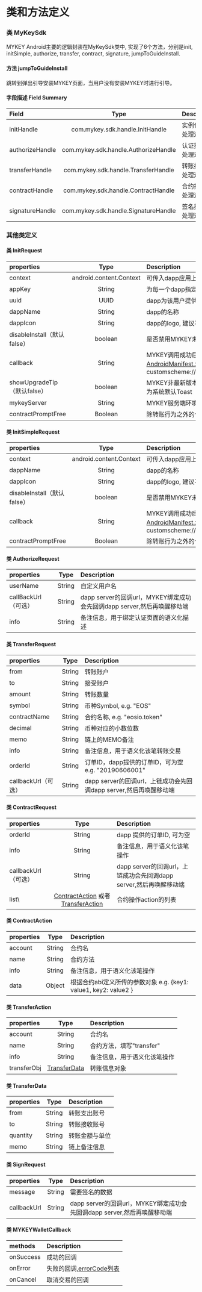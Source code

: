 # 类和方法定义

### 类 MyKeySdk

MYKEY Android主要的逻辑封装在MyKeySdk类中, 实现了6个方法，分别是init, initSimple, authorize, transfer, contract, signature, jumpToGuideInstall.

#### 方法 jumpToGuideInstall

跳转到弹出引导安装MYKEY页面，当用户没有安装MYKEY时进行引导。

#### 字段描述 Field Summary

| Field | Type | Description |
| :--- | :---: | :--- |
| initHandle | com.mykey.sdk.handle.InitHandle | 实例化类的处理逻辑 |
| authorizeHandle | com.mykey.sdk.handle.AuthorizeHandle | 认证操作的处理逻辑 |
| transferHandle | com.mykey.sdk.handle.TransferHandle | 转账操作的处理逻辑 |
| contractHandle | com.mykey.sdk.handle.ContractHandle | 合约操作的处理逻辑 |
| signatureHandle | com.mykey.sdk.handle.SignatureHandle | 签名操作的处理逻辑 |

### 其他类定义

#### 类 InitRequest

| properties | Type | Description |
| :--- | :---: | :--- |
| context | android.content.Context | 可传入dapp应用上下文 |
| appKey | String | 为每一个dapp指定的唯一key |
| uuid | UUID | dapp为该用户提供的唯一ID,建议使用uuid |
| dappName | String | dapp的名称 |
| dappIcon | String | dapp的logo, 建议不低于144x144px |
| disableInstall（默认false） | boolean | 是否禁用MYKEY未安装时显示默认引导页面 |
| callback | String | MYKEY调用成功后回调dapp的深度链接,在[AndroidManifest.xml中定义](mykey_android_sdk.md#4-复制下面的代码到你的androidmanifestxml并设置符合你包名或规则的schemehost和path), e.g. customscheme://customhost/custompath |
| showUpgradeTip（默认false） | boolean | MYKEY非最新版本是否显示更新提示，提示为系统默认Toast |
| mykeyServer | String | MYKEY服务端环境Endpoint |
| contractPromptFree | Boolean | 除转账行为之外的合约方法免提示开关 |

#### 类 InitSimpleRequest

| properties | Type | Description |
| :--- | :---: | :--- |
| context | android.content.Context | 可传入dapp应用上下文 |
| dappName | String | dapp的名称 |
| dappIcon | String | dapp的logo, 建议不低于144x144px |
| disableInstall（默认false） | boolean | 是否禁用MYKEY未安装时显示默认引导页面 |
| callback | String | MYKEY调用成功后回调dapp的深度链接,在[AndroidManifest.xml中定义](mykey_android_sdk.md#4-复制下面的代码到你的androidmanifestxml并设置符合你包名或规则的schemehost和path), e.g. customscheme://customhost/custompath |
| contractPromptFree | Boolean | 除转账行为之外的合约方法免提示开关 |

#### 类 AuthorizeRequest

| properties | Type | Description |
| :--- | :---: | :--- |
| userName | String | 自定义用户名 |
| callBackUrl（可选） | String | dapp server的回调url，MYKEY绑定成功会先回调dapp server,然后再唤醒移动端 |
| info | String | 备注信息，用于绑定认证页面的语义化描述 |

#### 类 TransferRequest

| properties | Type | Description |
| :--- | :---: | :--- |
| from | String | 转账账户 |
| to | String | 接受账户 |
| amount | String | 转账数量 |
| symbol | String | 币种Symbol, e.g. "EOS" |
| contractName | String | 合约名称, e.g. "eosio.token" |
| decimal | String | 币种对应的小数位数 |
| memo | String | 链上的MEMO备注 |
| info | String | 备注信息，用于语义化该笔转账交易 |
| orderId | String | 订单ID，dapp提供的订单ID，可为空 e.g. "20190606001" |
| callbackUrl（可选） | String | dapp server的回调url，上链成功会先回调dapp server,然后再唤醒移动端 |

#### 类 ContractRequest

| properties | Type | Description |
| :--- | :---: | :--- |
| orderId | String | dapp 提供的订单ID, 可为空 |
| info | String | 备注信息，用于语义化该笔操作 |
| callbackUrl（可选） | String | dapp server的回调url，上链成功会先回调dapp server,然后再唤醒移动端 |
| list\ | [ContractAction](mykey_android_sdk.md#class-contractaction) 或者 [TransferAction](mykey_android_sdk.md#class-transferaction) | 合约操作action的列表 |

#### 类 ContractAction

| properties | Type | Description |
| :--- | :---: | :--- |
| account | String | 合约名 |
| name | String | 合约方法 |
| info | String | 备注信息，用于语义化该笔操作 |
| data | Object | 根据合约abi定义所传的参数对象 e.g. {key1: value1, key2: value2 } |

#### 类 TransferAction

| properties | Type | Description |
| :--- | :---: | :--- |
| account | String | 合约名 |
| name | String | 合约方法，填写"transfer" |
| info | String | 备注信息，用于语义化该笔操作 |
| transferObj | [TransferData](mykey_android_sdk.md#class-transferdata) | 转账信息对象 |

#### 类 TransferData

| properties | Type | Description |
| :--- | :---: | :--- |
| from | String | 转账支出账号 |
| to | String | 转账接收账号 |
| quantity | String | 转账金额与单位 |
| memo | String | 链上备注信息 |

#### 类 SignRequest

| properties | Type | Description |
| :--- | :---: | :--- |
| message | String | 需要签名的数据 |
| callbackUrl | String | dapp server的回调url，MYKEY绑定成功会先回调dapp server,然后再唤醒移动端 |

#### 类 MYKEYWalletCallback

| methods | Description |
| :--- | :--- |
| onSuccess | 成功的回调 |
| onError | 失败的回调,[errorCode列表](mykey_android_sdk.md#error-code) |
| onCancel | 取消交易的回调 |



